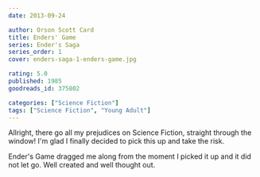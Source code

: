 ```yaml
---
date: 2013-09-24

author: Orson Scott Card
title: Enders' Game
series: Ender's Saga
series_order: 1
cover: enders-saga-1-enders-game.jpg

rating: 5.0
published: 1985
goodreads_id: 375802

categories: ["Science Fiction"]
tags: ["Science Fiction", "Young Adult"]
---
```


Allright, there go all my prejudices on Science Fiction, straight through the window! I'm glad I finally decided to pick this up and take the risk.

<!--more-->

Ender's Game dragged me along from the moment I picked it up and it did not let go. Well created and well thought out.
